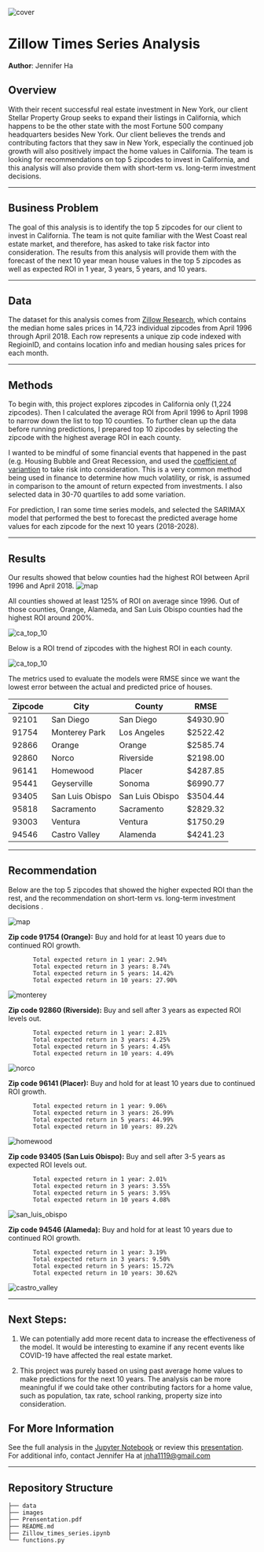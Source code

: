 ![cover](./images/california_housing.jpeg)

# Zillow Times Series Analysis
**Author**: Jennifer Ha

## Overview
With their recent successful real estate investment in New York, our client Stellar Property Group seeks to expand their listings in California, which happens to be the other state with the most Fortune 500 company headquarters besides New York. Our client believes the trends and contributing factors that they saw in New York, especially the continued job growth will also positively impact the home values in California. The team is looking for recommendations on top 5 zipcodes to invest in California, and this analysis will also provide them with short-term vs. long-term investment decisions.
***
## Business Problem
The goal of this analysis is to identify the top 5 zipcodes for our client to invest in California. The team is not quite familiar with the West Coast real estate market, and therefore, has asked to take risk factor into consideration. The results from this analysis will provide them with the forecast of the next 10 year mean house values in the top 5 zipcodes as well as expected ROI in 1 year, 3 years, 5 years, and 10 years. 
***
## Data
The dataset for this analysis comes from [Zillow Research](https://www.zillow.com/research/data/), which contains the median home sales prices in 14,723 individual zipcodes from April 1996 through April 2018. Each row represents a unique zip code indexed with RegioinID, and contains location info and median housing sales prices for each month.

***
## Methods
To begin with, this project explores zipcodes in California only (1,224 zipcodes). Then I calculated the average ROI from April 1996 to April 1998 to narrow down the list to top 10 counties. To further clean up the data before running predictions, I prepared top 10 zipcodes by selecting the zipcode with the highest average ROI in each county.

I wanted to be mindful of some financial events that happened in the past (e.g. Housing Bubble and Great Recession, and used the [coefficient of variantion](https://www.investopedia.com/terms/c/coefficientofvariation.asp) to take risk into consideration. This is a very common method being used in finance to determine how much volatility, or risk, is assumed in comparison to the amount of return expected from investments. I also selected data in 30-70 quartiles to add some variation.

For prediction, I ran some time series models, and selected the SARIMAX model that performed the best to forecast the predicted average home values for each zipcode for the next 10 years (2018-2028).
***
## Results
Our results showed that below counties had the highest ROI between April 1996 and April 2018. 
![map](./images/map1.png) 

All counties showed at least 125% of ROI on average since 1996. Out of those counties, Orange, Alameda, and San Luis Obispo counties had the highest ROI around 200%.

![ca_top_10](./images/ca_top10_counties.png)

Below is a ROI trend of zipcodes with the highest ROI in each county.

![ca_top_10](./images/roi_trend.png)

The metrics used to evaluate the models were RMSE since we want the lowest error between the actual and predicted price of houses. 

| Zipcode | City          | County         | RMSE 
| --------| ------------- | -------------- | ---- 
| 92101 | San Diego       | San Diego      | $4930.90 
| 91754 | Monterey Park   | Los Angeles    | $2522.42
| 92866 | Orange          |Orange          | $2585.74
| 92860 | Norco           |Riverside       | $2198.00
| 96141 | Homewood        | Placer         | $4287.85
| 95441 | Geyserville     | Sonoma         | $6990.77
| 93405 | San Luis Obispo |San Luis Obispo | $3504.44
| 95818 | Sacramento      | Sacramento     | $2829.32
| 93003 | Ventura         | Ventura        | $1750.29
| 94546 | Castro Valley   | Alamenda       | $4241.23 

***
## Recommendation
Below are the top 5 zipcodes that showed the higher expected ROI than the rest, and the recommendation on short-term vs. long-term investment decisions .

![map](./images/map2.png) 

**Zip code 91754 (Orange):** Buy and hold for at least 10 years due to 
continued ROI growth.

           Total expected return in 1 year: 2.94%
           Total expected return in 3 years: 8.74%
           Total expected return in 5 years: 14.42%
           Total expected return in 10 years: 27.90%
![monterey](./images/monterey_park.png)                                  
                                
**Zip code 92860 (Riverside):** Buy and sell after 3 years as expected ROI levels out.

           Total expected return in 1 year: 2.81%
           Total expected return in 3 years: 4.25%
           Total expected return in 5 years: 4.45%
           Total expected return in 10 years: 4.49% 
![norco](./images/norco.png)                                           
                                  
**Zip code 96141 (Placer):** Buy and hold for at least 10 years due to 
continued ROI growth.

           Total expected return in 1 year: 9.06%
           Total expected return in 3 years: 26.99%
           Total expected return in 5 years: 44.99%
           Total expected return in 10 years: 89.22%
 ![homewood](./images/homewood.png)         

**Zip code 93405 (San Luis Obispo):** Buy and sell after 3-5 years as expected ROI levels out.

           Total expected return in 1 year: 2.01%
           Total expected return in 3 years: 3.55%
           Total expected return in 5 years: 3.95%
           Total expected return in 10 years 4.08%
 ![san_luis_obispo](./images/san_luis_obispo.png) 

**Zip code 94546 (Alameda):** Buy and hold for at least 10 years due to 
continued ROI growth.

           Total expected return in 1 year: 3.19%
           Total expected return in 3 years: 9.50%
           Total expected return in 5 years: 15.72%
           Total expected return in 10 years: 30.62%
 ![castro_valley](./images/castro_valley.png) 

***
## Next Steps:
1. We can potentially add more recent data to increase the effectiveness of the model. It would be interesting to examine if any recent events like COVID-19 have affected the real estate market.

2. This project was purely based on using past average home values to make predictions for the next 10 years. The analysis can be more meaningful if we could take other contributing factors for a home value, such as population, tax rate, school ranking, property size into consideration.


## For More Information
See the full analysis in the [Jupyter Notebook](https://github.com/jennifernha/Zillow-Time-Series/blob/main/Zillow-Times-Series.ipynb) or review this [presentation](https://github.com/jennifernha/Zillow-Time-Series/blob/main/Presentation.pdf). For additional info, contact Jennifer Ha at jnha1119@gmail.com
***
## Repository Structure
```
├── data
├── images 
├── Prensentation.pdf  
├── README.md                         
├── Zillow_times_series.ipynb              
└── functions.py
  
  
